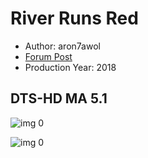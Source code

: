 # River Runs Red

* Author: aron7awol
* [Forum Post](https://www.avsforum.com/threads/bass-eq-for-filtered-movies.2995212/post-57273472)
* Production Year: 2018

## DTS-HD MA 5.1

![img 0](https://i.imgur.com/5rrwJEQ.jpg)

![img 0](https://i.imgur.com/1RBXAwg.jpg)


